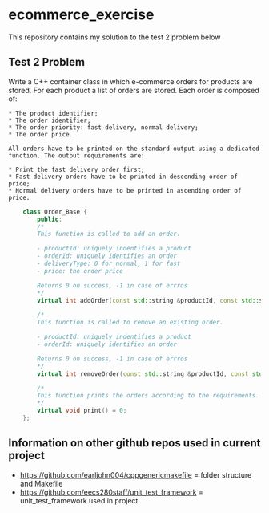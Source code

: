 # ecommerce_exercise
This repository contains my solution to the test 2 problem below

## Test 2 Problem

Write a C++ container class in which e-commerce orders for products are stored.
For each product a list of orders are stored. Each order is composed of:
	
	* The product identifier;
	* The order identifier;
	* The order priority: fast delivery, normal delivery;
	* The order price.

	All orders have to be printed on the standard output using a dedicated function. The output requirements are:

	* Print the fast delivery order first;
	* Fast delivery orders have to be printed in descending order of price;
	* Normal delivery orders have to be printed in ascending order of price.

```c++
	class Order_Base {
		public:
		/*
		This function is called to add an order.

		- productId: uniquely indentifies a product
		- orderId: uniquely identifies an order
		- deliveryType: 0 for normal, 1 for fast
		- price: the order price

		Returns 0 on success, -1 in case of errros
		*/
		virtual int addOrder(const std::string &productId, const std::string &orderId, int deliveryType, double price) = 0;

		/*
		This function is called to remove an existing order.

		- productId: uniquely indentifies a product
		- orderId: uniquely identifies an order

		Returns 0 on success, -1 in case of errros
		*/
		virtual int removeOrder(const std::string &productId, const std::string &orderId) = 0;

		/*
		This function prints the orders according to the requirements.
		*/
		virtual void print() = 0;
	};
```

## Information on other github repos used in current project
- https://github.com/earljohn004/cppgenericmakefile		= folder structure and Makefile
- https://github.com/eecs280staff/unit_test_framework	= unit_test_framework used in project
